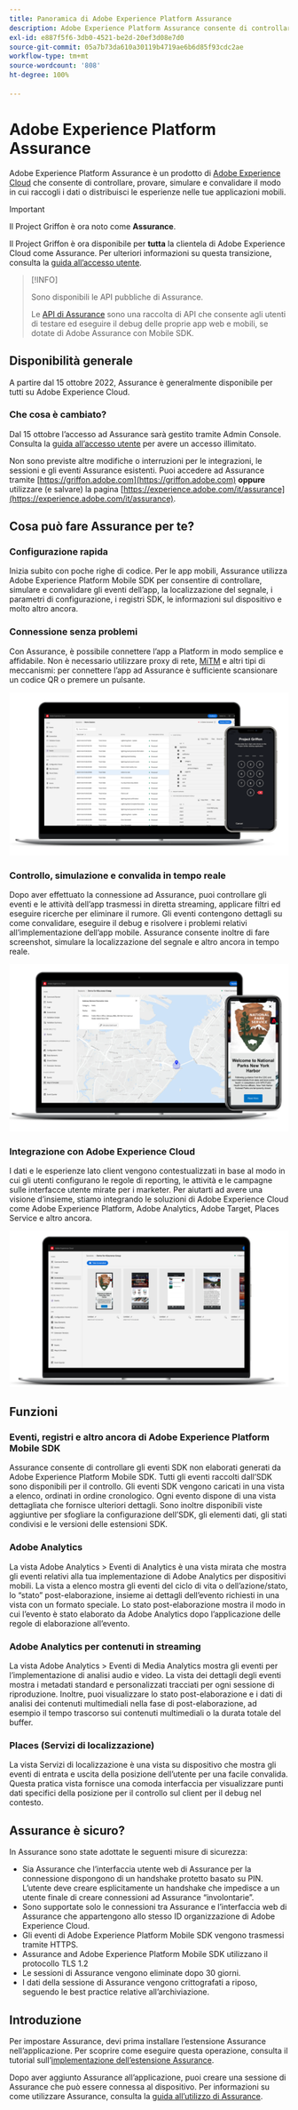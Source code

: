 ```yaml
---
title: Panoramica di Adobe Experience Platform Assurance
description: Adobe Experience Platform Assurance consente di controllare, provare, simulare e convalidare il modo in cui raccogli i dati o distribuisci le esperienze all’interno delle tue applicazioni mobili.
exl-id: e887f5f6-3db0-4521-be2d-20ef3d08e7d0
source-git-commit: 05a7b73da610a30119b4719ae6b6d85f93cdc2ae
workflow-type: tm+mt
source-wordcount: '808'
ht-degree: 100%

---
```


# Adobe Experience Platform Assurance

Adobe Experience Platform Assurance è un prodotto di [Adobe Experience Cloud](https://www.adobe.com/it/experience-cloud.html) che consente di controllare, provare, simulare e convalidare il modo in cui raccogli i dati o distribuisci le esperienze nelle tue applicazioni mobili.

>[!IMPORTANT]
>
> Il Project Griffon è ora noto come **Assurance**.
>
> Il Project Griffon è ora disponibile per **tutta** la clientela di Adobe Experience Cloud come Assurance. Per ulteriori informazioni su questa transizione, consulta la [guida all’accesso utente](./user-access.md).

>[!INFO]
>
>Sono disponibili le API pubbliche di Assurance.
>
>Le [API di Assurance](https://developer.adobe.com/adobe-assurance-public-apis/) sono una raccolta di API che consente agli utenti di testare ed eseguire il debug delle proprie app web e mobili, se dotate di Adobe Assurance con Mobile SDK.

## Disponibilità generale

A partire dal 15 ottobre 2022, Assurance è generalmente disponibile per tutti su Adobe Experience Cloud.

### Che cosa è cambiato?

Dal 15 ottobre l’accesso ad Assurance sarà gestito tramite Admin Console. Consulta la [guida all’accesso utente](./user-access.md) per avere un accesso illimitato.

Non sono previste altre modifiche o interruzioni per le integrazioni, le sessioni e gli eventi Assurance esistenti. Puoi accedere ad Assurance tramite [https://griffon.adobe.com](https://griffon.adobe.com) **oppure** utilizzare (e salvare) la pagina [https://experience.adobe.com/it/assurance](https://experience.adobe.com/it/assurance).

## Cosa può fare Assurance per te?

### Configurazione rapida

Inizia subito con poche righe di codice. Per le app mobili, Assurance utilizza Adobe Experience Platform Mobile SDK per consentire di controllare, simulare e convalidare gli eventi dell’app, la localizzazione del segnale, i parametri di configurazione, i registri SDK, le informazioni sul dispositivo e molto altro ancora.

### Connessione senza problemi

Con Assurance, è possibile connettere l’app a Platform in modo semplice e affidabile. Non è necessario utilizzare proxy di rete, [MiTM](https://en.wikipedia.org/wiki/Man-in-the-middle_attack) e altri tipi di meccanismi: per connettere l’app ad Assurance è sufficiente scansionare un codice QR o premere un pulsante.

![](./images/index/no-hassle-connection.png)

### Controllo, simulazione e convalida in tempo reale

Dopo aver effettuato la connessione ad Assurance, puoi controllare gli eventi e le attività dell’app trasmessi in diretta streaming, applicare filtri ed eseguire ricerche per eliminare il rumore. Gli eventi contengono dettagli su come convalidare, eseguire il debug e risolvere i problemi relativi all’implementazione dell’app mobile. Assurance consente inoltre di fare screenshot, simulare la localizzazione del segnale e altro ancora in tempo reale.

![](./images/index/real-time-insepction.png)

### Integrazione con Adobe Experience Cloud

I dati e le esperienze lato client vengono contestualizzati in base al modo in cui gli utenti configurano le regole di reporting, le attività e le campagne sulle interfacce utente mirate per i marketer. Per aiutarti ad avere una visione d’insieme, stiamo integrando le soluzioni di Adobe Experience Cloud come Adobe Experience Platform, Adobe Analytics, Adobe Target, Places Service e altro ancora.

![](./images/index/integration.png)

## Funzioni

### Eventi, registri e altro ancora di Adobe Experience Platform Mobile SDK

Assurance consente di controllare gli eventi SDK non elaborati generati da Adobe Experience Platform Mobile SDK. Tutti gli eventi raccolti dall’SDK sono disponibili per il controllo. Gli eventi SDK vengono caricati in una vista a elenco, ordinati in ordine cronologico. Ogni evento dispone di una vista dettagliata che fornisce ulteriori dettagli. Sono inoltre disponibili viste aggiuntive per sfogliare la configurazione dell’SDK, gli elementi dati, gli stati condivisi e le versioni delle estensioni SDK.

### Adobe Analytics

La vista Adobe Analytics > Eventi di Analytics è una vista mirata che mostra gli eventi relativi alla tua implementazione di Adobe Analytics per dispositivi mobili. La vista a elenco mostra gli eventi del ciclo di vita o dell’azione/stato, lo “stato” post-elaborazione, insieme ai dettagli dell’evento richiesti in una vista con un formato speciale. Lo stato post-elaborazione mostra il modo in cui l’evento è stato elaborato da Adobe Analytics dopo l’applicazione delle regole di elaborazione all’evento.

### Adobe Analytics per contenuti in streaming

La vista Adobe Analytics > Eventi di Media Analytics mostra gli eventi per l’implementazione di analisi audio e video. La vista dei dettagli degli eventi mostra i metadati standard e personalizzati tracciati per ogni sessione di riproduzione. Inoltre, puoi visualizzare lo stato post-elaborazione e i dati di analisi dei contenuti multimediali nella fase di post-elaborazione, ad esempio il tempo trascorso sui contenuti multimediali o la durata totale del buffer.

### Places (Servizi di localizzazione)

La vista Servizi di localizzazione è una vista su dispositivo che mostra gli eventi di entrata e uscita della posizione dell’utente per una facile convalida. Questa pratica vista fornisce una comoda interfaccia per visualizzare punti dati specifici della posizione per il controllo sul client per il debug nel contesto.

## Assurance è sicuro?

In Assurance sono state adottate le seguenti misure di sicurezza:

* Sia Assurance che l’interfaccia utente web di Assurance per la connessione dispongono di un handshake protetto basato su PIN. L’utente deve creare esplicitamente un handshake che impedisce a un utente finale di creare connessioni ad Assurance “involontarie”.
* Sono supportate solo le connessioni tra Assurance e l’interfaccia web di Assurance che appartengono allo stesso ID organizzazione di Adobe Experience Cloud.
* Gli eventi di Adobe Experience Platform Mobile SDK vengono trasmessi tramite HTTPS.
* Assurance and Adobe Experience Platform Mobile SDK utilizzano il protocollo TLS 1.2
* Le sessioni di Assurance vengono eliminate dopo 30 giorni.
* I dati della sessione di Assurance vengono crittografati a riposo, seguendo le best practice relative all’archiviazione.

## Introduzione

Per impostare Assurance, devi prima installare l’estensione Assurance nell’applicazione. Per scoprire come eseguire questa operazione, consulta il tutorial sull’[implementazione dell’estensione Assurance](https://developer.adobe.com/client-sdks/documentation/platform-assurance-sdk/#add-the-aep-assurance-extension-to-your-app).

Dopo aver aggiunto Assurance all’applicazione, puoi creare una sessione di Assurance che può essere connessa al dispositivo. Per informazioni su come utilizzare Assurance, consulta la [guida all’utilizzo di Assurance](./tutorials/using-assurance.md).
